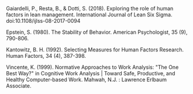 Gaiardelli, P., Resta, B., & Dotti, S. (2018). Exploring the role of human factors in lean management. 
International Journal of Lean Six Sigma. doi:10.1108/ijlss-08-2017-0094 

Epstein, S. (1980). The Stability of Behavior.
American Psychologist, 35 (9), 790-806.

Kantowitz, B. H. (1992). Selecting Measures for Human Factors Research.
Human Factors, 34 (4), 387-398.

Vincente, K. (1999). Normative Approaches to Work Analysis: "The One Best Way?" in Cognitive Work Analysis | Toward Safe, Productive, and Healthy Computer-based Work. Mahwah, N.J. : Lawrence Erlbaum Associate.
